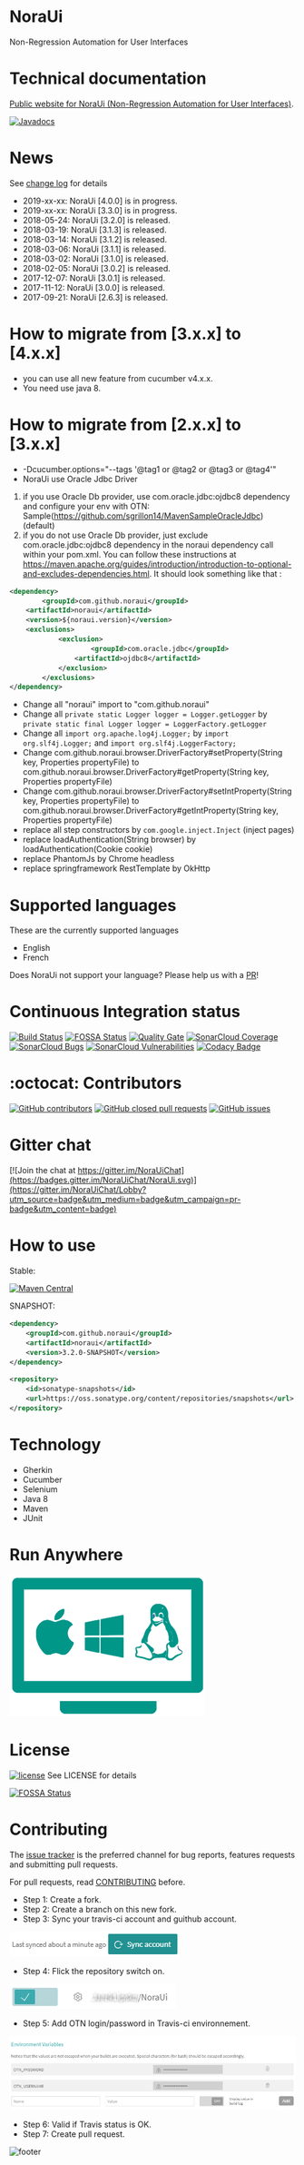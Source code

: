 # NoraUi
Non-Regression Automation for User Interfaces

# Technical documentation

[Public website for NoraUi (Non-Regression Automation for User Interfaces)](https://noraui.github.io/).

[![Javadocs](https://img.shields.io/badge/javadoc-3.1.1-brightgreen.svg)](https://noraui.github.io/NoraUi)

# News 
See [change log](https://noraui.github.io/changelog.txt) for details
* 2019-xx-xx: NoraUi [4.0.0] is in progress.
* 2019-xx-xx: NoraUi [3.3.0] is in progress.
* 2018-05-24: NoraUi [3.2.0] is released.
* 2018-03-19: NoraUi [3.1.3] is released.
* 2018-03-14: NoraUi [3.1.2] is released.
* 2018-03-06: NoraUi [3.1.1] is released.
* 2018-03-02: NoraUi [3.1.0] is released.
* 2018-02-05: NoraUi [3.0.2] is released.
* 2017-12-07: NoraUi [3.0.1] is released.
* 2017-11-12: NoraUi [3.0.0] is released.
* 2017-09-21: NoraUi [2.6.3] is released.

# How to migrate from [3.x.x] to [4.x.x]

* you can use all new feature from cucumber v4.x.x.
* You need use java 8.

# How to migrate from [2.x.x] to [3.x.x]

* -Dcucumber.options="--tags '@tag1 or @tag2 or @tag3 or @tag4'"
* NoraUi use Oracle Jdbc Driver
1. if you use Oracle Db provider, use com.oracle.jdbc:ojdbc8 dependency and configure your env with OTN: Sample(https://github.com/sgrillon14/MavenSampleOracleJdbc) (default)
2. if you do not use Oracle Db provider, just exclude com.oracle.jdbc:ojdbc8 dependency in the noraui dependency call within your pom.xml. You can follow these instructions at https://maven.apache.org/guides/introduction/introduction-to-optional-and-excludes-dependencies.html. It should look something like that :
```xml
<dependency>
        <groupId>com.github.noraui</groupId>
	<artifactId>noraui</artifactId>
	<version>${noraui.version}</version>
	<exclusions>
	        <exclusion>
	                <groupId>com.oracle.jdbc</groupId>
	          	<artifactId>ojdbc8</artifactId>
	        </exclusion>
      	</exclusions>
</dependency>
```
* Change all "noraui" import to "com.github.noraui"
* Change all `private static Logger logger = Logger.getLogger` by `private static final Logger logger = LoggerFactory.getLogger`
* Change all `import org.apache.log4j.Logger;` by `import org.slf4j.Logger;` and `import org.slf4j.LoggerFactory;`
* Change com.github.noraui.browser.DriverFactory#setProperty(String key, Properties propertyFile) to com.github.noraui.browser.DriverFactory#getProperty(String key, Properties propertyFile)
* Change com.github.noraui.browser.DriverFactory#setIntProperty(String key, Properties propertyFile) to com.github.noraui.browser.DriverFactory#getIntProperty(String key, Properties propertyFile)
* replace all step constructors by `com.google.inject.Inject` (inject pages)
* replace loadAuthentication(String browser) by loadAuthentication(Cookie cookie)
* replace PhantomJs by Chrome headless
* replace springframework RestTemplate by OkHttp

# Supported languages

These are the currently supported languages

* English
* French

Does NoraUi not support your language? Please help us with a [PR](https://github.com/NoraUi/NoraUi/pulls)!

# Continuous Integration status
[![Build Status](https://travis-ci.org/NoraUi/NoraUi.svg?branch=master)](https://travis-ci.org/NoraUi/NoraUi)
[![FOSSA Status](https://app.fossa.io/api/projects/git%2Bgithub.com%2FNoraUi%2FNoraUi.svg?type=shield)](https://app.fossa.io/projects/git%2Bgithub.com%2FNoraUi%2FNoraUi?ref=badge_shield)
[![Quality Gate](https://sonarcloud.io/api/project_badges/measure?project=com.github.noraui%3Anoraui&metric=alert_status)](https://sonarcloud.io/dashboard/index/com.github.noraui:noraui)
[![SonarCloud Coverage](https://sonarcloud.io/api/project_badges/measure?project=com.github.noraui%3Anoraui&metric=coverage)](https://sonarcloud.io/component_measures/metric/coverage/list?id=com.github.noraui:noraui)
[![SonarCloud Bugs](https://sonarcloud.io/api/project_badges/measure?project=com.github.noraui%3Anoraui&metric=bugs)](https://sonarcloud.io/component_measures/metric/reliability_rating/list?id=com.github.noraui%3Anoraui)
[![SonarCloud Vulnerabilities](https://sonarcloud.io/api/project_badges/measure?project=com.github.noraui%3Anoraui&metric=vulnerabilities)](https://sonarcloud.io/component_measures/metric/security_rating/list?id=com.github.noraui%3Anoraui)
[![Codacy Badge](https://api.codacy.com/project/badge/Grade/ee5c5b13365d4de5ba6b1ec4f8b984d2)](https://www.codacy.com/app/noraui/NoraUi?utm_source=github.com&amp;utm_medium=referral&amp;utm_content=NoraUi/NoraUi&amp;utm_campaign=Badge_Grade)

# :octocat: Contributors

[![GitHub contributors](https://img.shields.io/github/contributors/NoraUi/NoraUi.svg)](https://github.com/NoraUi/NoraUi/graphs/contributors)
[![GitHub closed pull requests](https://img.shields.io/github/issues-pr/NoraUi/NoraUi.svg)](https://github.com/NoraUi/NoraUi/pulls)
[![GitHub issues](https://img.shields.io/github/issues/NoraUi/NoraUi.svg)](https://github.com/NoraUi/NoraUi/issues)

# Gitter chat
[![Join the chat at https://gitter.im/NoraUiChat](https://badges.gitter.im/NoraUiChat/NoraUi.svg)](https://gitter.im/NoraUiChat/Lobby?utm_source=badge&utm_medium=badge&utm_campaign=pr-badge&utm_content=badge)

# How to use

Stable:

[![Maven Central](https://maven-badges.herokuapp.com/maven-central/com.github.noraui/noraui/badge.svg)](https://maven-badges.herokuapp.com/maven-central/com.github.noraui/noraui)

SNAPSHOT:

```xml
<dependency>
    <groupId>com.github.noraui</groupId>
    <artifactId>noraui</artifactId>
    <version>3.2.0-SNAPSHOT</version>
</dependency>
```

```xml
<repository>
    <id>sonatype-snapshots</id>
    <url>https://oss.sonatype.org/content/repositories/snapshots</url>
</repository>
```

# Technology

* Gherkin
* Cucumber
* Selenium
* Java 8
* Maven
* JUnit

# Run Anywhere
![RunAnywhere](/screenshots/plateforme.png)

# License

[![license](https://img.shields.io/github/license/NoraUi/NoraUi.svg)](https://github.com/NoraUi/NoraUi/blob/master/LICENSE) See LICENSE for details

[![FOSSA Status](https://app.fossa.io/api/projects/git%2Bgithub.com%2FNoraUi%2FNoraUi.svg?type=large)](https://app.fossa.io/projects/git%2Bgithub.com%2FNoraUi%2FNoraUi?ref=badge_large)

# Contributing

The [issue tracker](https://github.com/NoraUi/NoraUi/issues) is the preferred channel for bug reports, features requests and submitting pull requests.

For pull requests, read [CONTRIBUTING](https://github.com/JarekLipsko/NoraUi/blob/master/CONTRIBUTING) before.

* Step 1: Create a fork.
* Step 2: Create a branch on this new fork.
* Step 3: Sync your travis-ci account and guithub account.

![howtocontribute-travis-ci-sync](/screenshots/howtocontribute-travis-ci-sync.png)
* Step 4: Flick the repository switch on.

![howtocontribute-travis-ci-on](/screenshots/howtocontribute-travis-ci-on.png)
* Step 5: Add OTN login/password in Travis-ci environnement.

![howtocontribute-travis-ci-env-var](/screenshots/howtocontribute-travis-ci-env-var.png)
* Step 6: Valid if Travis status is OK.
* Step 7: Create pull request.

![footer](https://noraui.github.io/img/end.png)
